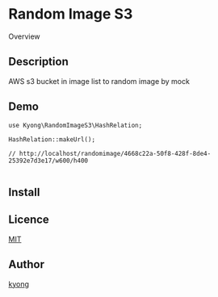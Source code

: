 Random Image S3
====

Overview

## Description

AWS s3 bucket in image list to random image by mock 

## Demo

```
use Kyong\RandomImageS3\HashRelation;

HashRelation::makeUrl();

// http://localhost/randomimage/4668c22a-50f8-428f-8de4-25392e7d3e17/w600/h400


```


## Install


## Licence

[MIT](https://github.com/tcnksm/tool/blob/master/LICENCE)

## Author

[kyong](https://github.com/kyong)